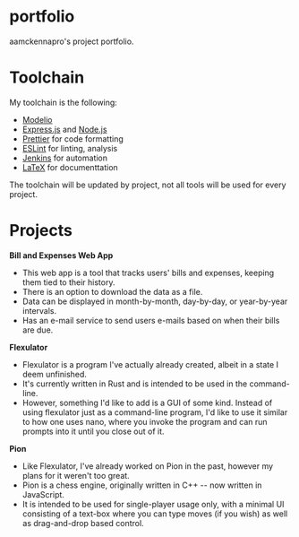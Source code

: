 # portfolio
aamckennapro's project portfolio.

# Toolchain
My toolchain is the following:
- <a href="https://github.com/ModelioOpenSource/Modelio">Modelio</a>
- <a href="https://expressjs.com/">Express.js</a> and <a href="https://nodejs.dev/">Node.js</a>
- <a href="https://github.com/prettier/prettier">Prettier</a> for code formatting
- <a href="https://eslint.org/">ESLint</a> for linting, analysis
- <a href="https://www.jenkins.io/">Jenkins</a> for automation
- <a href="https://www.latex-project.org/">LaTeX</a> for documenttation

The toolchain will be updated by project, not all tools will be used for every project. 

# Projects
<b>Bill and Expenses Web App</b>
- This web app is a tool that tracks users' bills and expenses, keeping them tied to their history. 
- There is an option to download the data as a file.
- Data can be displayed in month-by-month, day-by-day, or year-by-year intervals.
- Has an e-mail service to send users e-mails based on when their bills are due.

<b>Flexulator</b>
- Flexulator is a program I've actually already created, albeit in a state I deem unfinished. 
- It's currently written in Rust and is intended to be used in the command-line.
- However, something I'd like to add is a GUI of some kind. Instead of using flexulator just as a command-line program, I'd like to use it similar to how one uses nano, where you invoke the program and can run prompts into it until you close out of it.

<b>Pion</b>
- Like Flexulator, I've already worked on Pion in the past, however my plans for it weren't too great. 
- Pion is a chess engine, originally written in C++ -- now written in JavaScript. 
- It is intended to be used for single-player usage only, with a minimal UI consisting of a text-box where you can type moves (if you wish) as well as drag-and-drop based control.

